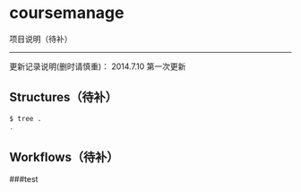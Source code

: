 coursemanage
============
项目说明（待补）

---------
更新记录说明(删时请慎重)：
    2014.7.10     第一次更新



Structures（待补）
----------

``` bash
$ tree .
.

```


Workflows（待补）
---------
###test
